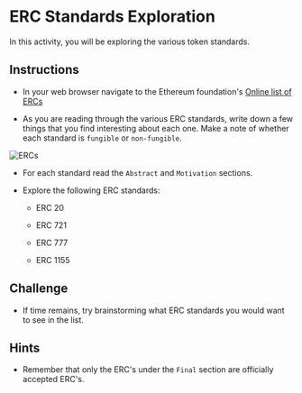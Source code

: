 # ERC Standards Exploration

In this activity, you will be exploring the various token standards.

## Instructions

* In your web browser navigate to the Ethereum foundation's [Online list of ERCs](https://eips.ethereum.org/erc)

* As you are reading through the various ERC standards, write down a few things that you find interesting about each one. Make a note of whether each standard is `fungible` or `non-fungible`.

![ERCs](../../Images/ercs_final.png)

* For each standard read the `Abstract` and `Motivation` sections.

* Explore the following ERC standards:

  * ERC 20

  * ERC 721

  * ERC 777

  * ERC 1155

## Challenge

* If time remains, try brainstorming what ERC standards you would want to see in the list.

## Hints

* Remember that only the ERC's under the `Final` section are officially accepted ERC's.
